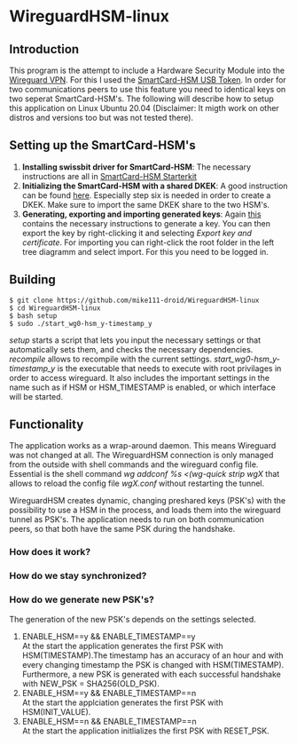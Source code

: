 # WireguardHSM-linux

## Introduction
This program is the attempt to include a Hardware Security Module into the [Wireguard VPN](https://github.com/WireGuard). For this I used the [SmartCard-HSM USB Token](https://www.cardomatic.de/SmartCard-HSM-4K-USB-Token). In order for two communications peers to use this feature you need to identical keys on two seperat SmartCard-HSM's. The following will describe how to setup this application on Linux Ubuntu 20.04 (Disclaimer: It migth work on other distros and versions too but was not tested there).

## Setting up the SmartCard-HSM's
1. **Installing swissbit driver for SmartCard-HSM**: The necessary instructions are all in [SmartCard-HSM Starterkit](http://www.cardcontact.de/download/sc-hsm-starterkit.zip)
2. **Initializing the SmartCard-HSM with a shared DKEK**: A good instruction can be found [here](https://vessokolev.blogspot.com/2019/06/smartcard-hsm-usb-token-using-smart.html). Especially step six is needed in order to create a DKEK. Make sure to import the same DKEK share to the two HSM's.
3. **Generating, exporting and importing generated keys**: Again [this](https://vessokolev.blogspot.com/2019/06/smartcard-hsm-usb-token-using-smart.html) contains the necessary instructions to generate a key. You can then export the key by right-clicking it and selecting *Export key and certificate*. For importing you can right-click the root folder in the left tree diagramm and select import. For this you need to be logged in.

## Building
```
$ git clone https://github.com/mike111-droid/WireguardHSM-linux  
$ cd WireguardHSM-linux  
$ bash setup
$ sudo ./start_wg0-hsm_y-timestamp_y
```

*setup* starts a script that lets you input the necessary settings or that automatically sets them, and checks the necessary dependencies. *recompile* allows to recompile with the current settings. *start_wg0-hsm_y-timestamp_y* is the executable that needs to execute with root privilages in order to access wireguard. It also includes the important settings in the name such as if HSM or HSM_TIMESTAMP is enabled, or which interface will be started.

## Functionality
The application works as a wrap-around daemon. This means Wireguard was not changed at all. The WireguardHSM connection is only managed from the outside with shell commands and the wireguard config file. Essential is the shell command *wg addconf %s <(wg-quick strip wgX* that allows to reload the config file *wgX.conf* without restarting the tunnel.  

WireguardHSM creates dynamic, changing preshared keys (PSK's) with the possibility to use a HSM in the process, and loads them into the wireguard tunnel as PSK's. The application needs to run on both communication peers, so that both have the same PSK during the handshake.

### How does it work?

### How do we stay synchronized?

### How do we generate new PSK's?
The generation of the new PSK's depends on the settings selected.
1. ENABLE_HSM==y && ENABLE_TIMESTAMP==y  
At the start the application generates the first PSK with HSM(TIMESTAMP).The timestamp has an accuracy of an hour and with every changing timestamp the PSK is changed with HSM(TIMESTAMP). Furthermore, a new PSK is generated with each successful handshake with NEW_PSK = SHA256(OLD_PSK).
2. ENABLE_HSM==y && ENABLE_TIMESTAMP==n  
At the start the applciation generates the first PSK with HSM(INIT_VALUE).
3. ENABLE_HSM==n && ENABLE_TIMESTAMP==n  
At the start the application initlializes the first PSK with RESET_PSK.


